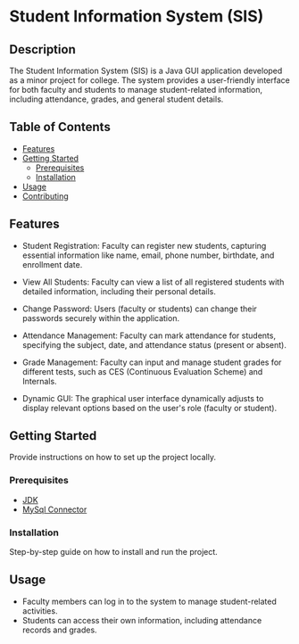 # Student Information System (SIS)

## Description

The Student Information System (SIS) is a Java GUI application developed as a minor project for college. The system provides a user-friendly interface for both faculty and students to manage student-related information, including attendance, grades, and general student details.

## Table of Contents
- [Features](#features)
- [Getting Started](#getting-started)
  - [Prerequisites](#prerequisites)
  - [Installation](#installation)
- [Usage](#usage)
- [Contributing](#contributing)

## Features
- Student Registration: Faculty can register new students, capturing essential information like name, email, phone number, birthdate, and enrollment date.

- View All Students: Faculty can view a list of all registered students with detailed information, including their personal details.

- Change Password: Users (faculty or students) can change their passwords securely within the application.

- Attendance Management: Faculty can mark attendance for students, specifying the subject, date, and attendance status (present or absent).

- Grade Management: Faculty can input and manage student grades for different tests, such as CES (Continuous Evaluation Scheme) and Internals.

- Dynamic GUI: The graphical user interface dynamically adjusts to display relevant options based on the user's role (faculty or student).

## Getting Started

Provide instructions on how to set up the project locally.

### Prerequisites

- [JDK](https://www.oracle.com/in/java/technologies/downloads/)
- [MySql Connector](https://dev.mysql.com/downloads/connector/j/) 

### Installation

Step-by-step guide on how to install and run the project.

## Usage

- Faculty members can log in to the system to manage student-related activities.
- Students can access their own information, including attendance records and grades.


